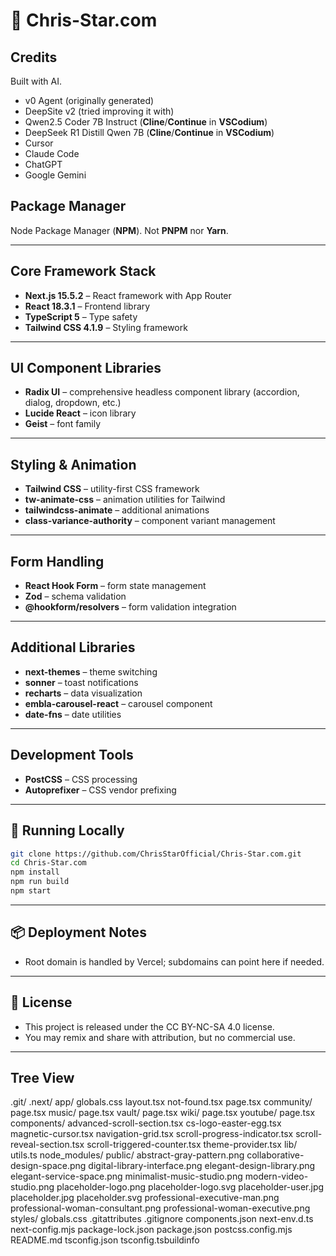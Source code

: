 # 🪽 Chris-Star.com

## Credits

Built with AI.

- v0 Agent (originally generated)
- DeepSite v2 (tried improving it with)
- Qwen2.5 Coder 7B Instruct (**Cline**/**Continue** in **VSCodium**)
- DeepSeek R1 Distill Qwen 7B (**Cline**/**Continue** in **VSCodium**)
- Cursor
- Claude Code
- ChatGPT
- Google Gemini

## Package Manager
Node Package Manager (**NPM**). Not **PNPM** nor **Yarn**.

---

## Core Framework Stack
- **Next.js 15.5.2** – React framework with App Router
- **React 18.3.1** – Frontend library
- **TypeScript 5** – Type safety
- **Tailwind CSS 4.1.9** – Styling framework

---

## UI Component Libraries
- **Radix UI** – comprehensive headless component library (accordion, dialog, dropdown, etc.)  
- **Lucide React** – icon library  
- **Geist** – font family  

---

## Styling & Animation
- **Tailwind CSS** – utility-first CSS framework  
- **tw-animate-css** – animation utilities for Tailwind  
- **tailwindcss-animate** – additional animations  
- **class-variance-authority** – component variant management  

---

## Form Handling
- **React Hook Form** – form state management  
- **Zod** – schema validation  
- **@hookform/resolvers** – form validation integration  

---

## Additional Libraries
- **next-themes** – theme switching  
- **sonner** – toast notifications  
- **recharts** – data visualization  
- **embla-carousel-react** – carousel component  
- **date-fns** – date utilities  

---

## Development Tools
- **PostCSS** – CSS processing  
- **Autoprefixer** – CSS vendor prefixing  

---

## 🚀 Running Locally

```bash
git clone https://github.com/ChrisStarOfficial/Chris-Star.com.git
cd Chris-Star.com
npm install
npm run build
npm start
```

---

## 📦 Deployment Notes

- Root domain is handled by Vercel; subdomains can point here if needed.

---

## 📜 License

- This project is released under the CC BY-NC-SA 4.0 license.
- You may remix and share with attribution, but no commercial use.

---

## Tree View

.git/
.next/
app/
        globals.css
        layout.tsx
        not-found.tsx
        page.tsx
        community/
                page.tsx
        music/
                page.tsx
        vault/
                page.tsx
        wiki/
                page.tsx
        youtube/
                page.tsx
components/
        advanced-scroll-section.tsx
        cs-logo-easter-egg.tsx
        magnetic-cursor.tsx
        navigation-grid.tsx
        scroll-progress-indicator.tsx
        scroll-reveal-section.tsx
        scroll-triggered-counter.tsx
        theme-provider.tsx
lib/
        utils.ts
node_modules/
public/
        abstract-gray-pattern.png
        collaborative-design-space.png
        digital-library-interface.png
        elegant-design-library.png
        elegant-service-space.png
        minimalist-music-studio.png
        modern-video-studio.png
        placeholder-logo.png
        placeholder-logo.svg
        placeholder-user.jpg
        placeholder.jpg
        placeholder.svg
        professional-executive-man.png
        professional-woman-consultant.png
        professional-woman-executive.png
styles/
        globals.css
.gitattributes
.gitignore
components.json
next-env.d.ts
next-config.mjs
package-lock.json
package.json
postcss.config.mjs
README.md
tsconfig.json
tsconfig.tsbuildinfo